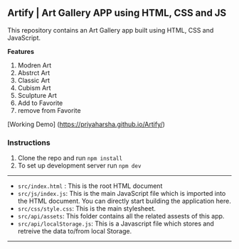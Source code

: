 ## Artify | Art Gallery APP using HTML, CSS and JS

This repository contains an Art Gallery app built using HTML, CSS and JavaScript.

**Features**
1.  Modren Art
2.  Abstrct Art
3.  Classic Art
4.  Cubism Art
5.  Sculpture Art
6.  Add to Favorite
7.  remove from Favorite

[Working Demo] (https://priyaharsha.github.io/Artify/)

### Instructions

1. Clone the repo and run ``npm install``
2. To set up development server run ``npm dev``

---
- ```src/index.html``` : This is the root HTML document
- ```src/js/index.js```: This is the main JavaScript file which is imported into the HTML document. You can directly start building the application here.
- ```src/css/style.css```: This is the main stylesheet. 
- ```src/api/assets```: This folder contains all the related assests of this app.
- ```src/api/localStorage.js```: This is a Javascript file which stores and retreive the data to/from local Storage.
---
